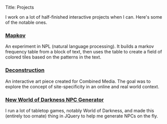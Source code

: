 Title: Projects

I work on a lot of half-finished interactive projects when I can. Here's some of the notable ones.

### [Mapkov](https://github.com/stokori/mapkov) ###
An experiment in NPL (natural language processing). It builds a markov frequency table from a block of text, then uses the table to create a field of colored tiles based on the patterns in the text.

### [Deconstruction](https://stokori.github.io/deconstruction/) ###
An interactive art piece created for Combined Media. The goal was to explore the concept of site-specificity in an online and real world context.

### [New World of Darkness NPC Generator](https://stokori.github.io/nwodnpcgen/) ###
I run a lot of tabletop games, notably World of Darkness, and made this (entirely too ornate) thing in JQuery to help me generate NPCs on the fly.
